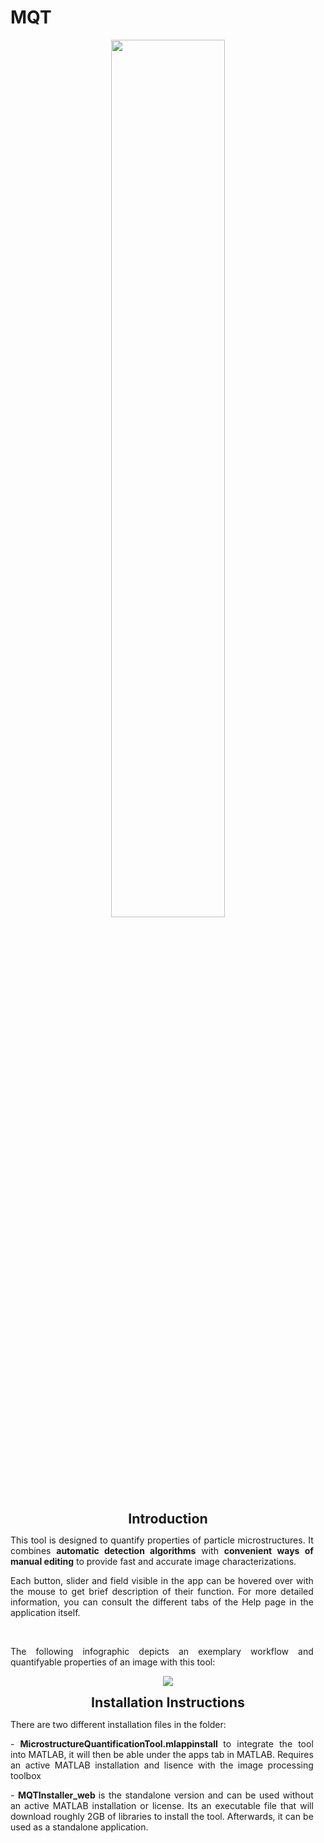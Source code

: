 # MQT

<p align="center">
    <img width= "60%"; src="https://github.com/Morgenss/MQT/assets/86916321/56b3a15e-ca2a-4700-9578-e42bf85b9d82">
</p>

<p class=MsoNormal align=center style='text-align:center'><b><span lang=EN-US
style='font-size:16.0pt;line-height:115%'>Introduction</span></b></p>
<p style="text-align: justify; margin-right: 0.2in;">This tool is designed to quantify properties of particle microstructures. It combines <strong>automatic detection algorithms</strong> with <strong>convenient </strong><strong>ways of manual editing</strong> to provide fast and accurate image characterizations.</p>
<p style="text-align: justify; margin-right: 0.2in;">Each button, slider and field visible in the app can be hovered over with the mouse to get brief description of their function. For more detailed information, you can consult the different tabs of the Help page in the application itself.</p>
<p style="text-align: justify; margin-right: 0.2in;">&nbsp;</p>
<p style="text-align: justify; margin-right: 0.2in;">The following infographic depicts an exemplary workflow and quantifyable properties of an image with this tool:</p>

<p align="center">
    <img src="https://github.com/Morgenss/MQT/assets/86916321/4365a3a7-a718-4496-8d62-5edde27b2a07">
</p>

<p class=MsoNormal align=center style='text-align:center'><b><span lang=EN-US
style='font-size:16.0pt;line-height:115%'>Installation Instructions</span></b></p>

<p style="text-align: justify; margin-right: 0.2in;">There are two different installation files in the folder: </p>
<p style="text-align: justify; margin-right: 0.2in;">- <strong> MicrostructureQuantificationTool.mlappinstall </strong> to integrate the tool into MATLAB, it will then be able under the apps tab in MATLAB. Requires an active MATLAB installation and lisence with the image processing toolbox </p>
<p style="text-align: justify; margin-right: 0.2in;">- <strong> MQTInstaller_web </strong> is the standalone version and can be used without an active MATLAB installation or license. Its an executable file that will download roughly 2GB of libraries to install the tool. Afterwards, it can be used as a standalone application.
</p>


